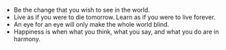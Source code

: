 - Be the change that you wish to see in the world.
- Live as if you were to die tomorrow. Learn as if you were to live forever.
- An eye for an eye will only make the whole world blind.
- Happiness is when what you think, what you say, and what you do are in harmony.
